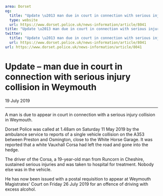 ```yaml
area: Dorset
og:
  title: "Update \u2013 man due in court in connection with serious injury collision in Weymouth"
  type: website
  url: https://www.dorset.police.uk/news-information/article/8041
title: "Update \u2013 man due in court in connection with serious injury collision in Weymouth |"
twitter:
  title: "Update \u2013 man due in court in connection with serious injury collision in Weymouth"
  url: https://www.dorset.police.uk/news-information/article/8041
url: https://www.dorset.police.uk/news-information/article/8041
```

# Update – man due in court in connection with serious injury collision in Weymouth

19 July 2019

* * *

A man is due to appear in court in connection with a serious injury collision in Weymouth.

Dorset Police was called at 1.48am on Saturday 11 May 2019 by the ambulance service to reports of a single vehicle collision on the A353 between Preston and Osmington, close to the White Horse Garage. It was reported that a white Vauxhall Corsa had left the road and gone into the hedge.

The driver of the Corsa, a 19-year-old man from Runcorn in Cheshire, sustained serious injuries and was taken to hospital for treatment. Nobody else was in the vehicle.

He has now been issued with a postal requisition to appear at Weymouth Magistrates' Court on Friday 26 July 2019 for an offence of driving with excess alcohol.
